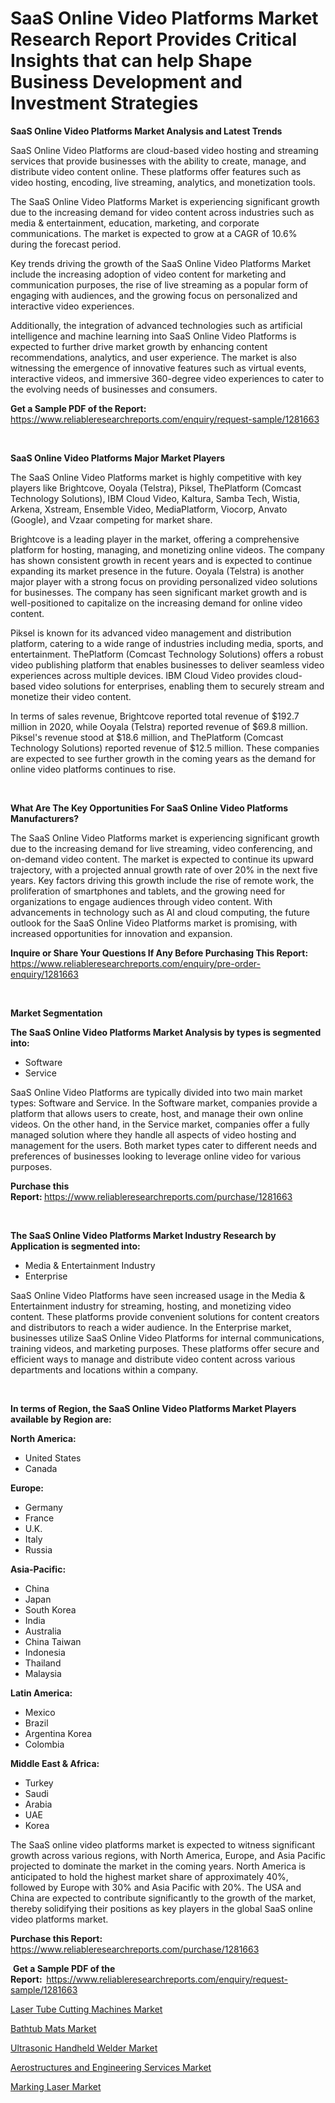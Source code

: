<p><h1>SaaS Online Video Platforms Market Research Report Provides Critical Insights that can help Shape Business Development and Investment Strategies</h1></p><p><strong>SaaS Online Video Platforms Market Analysis and Latest Trends</strong></p>
<p><p>SaaS Online Video Platforms are cloud-based video hosting and streaming services that provide businesses with the ability to create, manage, and distribute video content online. These platforms offer features such as video hosting, encoding, live streaming, analytics, and monetization tools.</p><p>The SaaS Online Video Platforms Market is experiencing significant growth due to the increasing demand for video content across industries such as media & entertainment, education, marketing, and corporate communications. The market is expected to grow at a CAGR of 10.6% during the forecast period.</p><p>Key trends driving the growth of the SaaS Online Video Platforms Market include the increasing adoption of video content for marketing and communication purposes, the rise of live streaming as a popular form of engaging with audiences, and the growing focus on personalized and interactive video experiences.</p><p>Additionally, the integration of advanced technologies such as artificial intelligence and machine learning into SaaS Online Video Platforms is expected to further drive market growth by enhancing content recommendations, analytics, and user experience. The market is also witnessing the emergence of innovative features such as virtual events, interactive videos, and immersive 360-degree video experiences to cater to the evolving needs of businesses and consumers.</p></p>
<p><strong>Get a Sample PDF of the Report:&nbsp;</strong> <a href="https://www.reliableresearchreports.com/enquiry/request-sample/1281663">https://www.reliableresearchreports.com/enquiry/request-sample/1281663</a></p>
<p>&nbsp;</p>
<p><strong>SaaS Online Video Platforms Major Market Players</strong></p>
<p><p>The SaaS Online Video Platforms market is highly competitive with key players like Brightcove, Ooyala (Telstra), Piksel, ThePlatform (Comcast Technology Solutions), IBM Cloud Video, Kaltura, Samba Tech, Wistia, Arkena, Xstream, Ensemble Video, MediaPlatform, Viocorp, Anvato (Google), and Vzaar competing for market share.</p><p>Brightcove is a leading player in the market, offering a comprehensive platform for hosting, managing, and monetizing online videos. The company has shown consistent growth in recent years and is expected to continue expanding its market presence in the future. Ooyala (Telstra) is another major player with a strong focus on providing personalized video solutions for businesses. The company has seen significant market growth and is well-positioned to capitalize on the increasing demand for online video content.</p><p>Piksel is known for its advanced video management and distribution platform, catering to a wide range of industries including media, sports, and entertainment. ThePlatform (Comcast Technology Solutions) offers a robust video publishing platform that enables businesses to deliver seamless video experiences across multiple devices. IBM Cloud Video provides cloud-based video solutions for enterprises, enabling them to securely stream and monetize their video content.</p><p>In terms of sales revenue, Brightcove reported total revenue of $192.7 million in 2020, while Ooyala (Telstra) reported revenue of $69.8 million. Piksel's revenue stood at $18.6 million, and ThePlatform (Comcast Technology Solutions) reported revenue of $12.5 million. These companies are expected to see further growth in the coming years as the demand for online video platforms continues to rise.</p></p>
<p>&nbsp;</p>
<p><strong>What Are The Key Opportunities For SaaS Online Video Platforms Manufacturers?</strong></p>
<p><p>The SaaS Online Video Platforms market is experiencing significant growth due to the increasing demand for live streaming, video conferencing, and on-demand video content. The market is expected to continue its upward trajectory, with a projected annual growth rate of over 20% in the next five years. Key factors driving this growth include the rise of remote work, the proliferation of smartphones and tablets, and the growing need for organizations to engage audiences through video content. With advancements in technology such as AI and cloud computing, the future outlook for the SaaS Online Video Platforms market is promising, with increased opportunities for innovation and expansion.</p></p>
<p><strong>Inquire or Share Your Questions If Any Before Purchasing This Report:</strong> <a href="https://www.reliableresearchreports.com/enquiry/pre-order-enquiry/1281663">https://www.reliableresearchreports.com/enquiry/pre-order-enquiry/1281663</a></p>
<p>&nbsp;</p>
<p><strong>Market Segmentation</strong></p>
<p><strong>The SaaS Online Video Platforms Market Analysis by types is segmented into:</strong></p>
<p><ul><li>Software</li><li>Service</li></ul></p>
<p><p>SaaS Online Video Platforms are typically divided into two main market types: Software and Service. In the Software market, companies provide a platform that allows users to create, host, and manage their own online videos. On the other hand, in the Service market, companies offer a fully managed solution where they handle all aspects of video hosting and management for the users. Both market types cater to different needs and preferences of businesses looking to leverage online video for various purposes.</p></p>
<p><strong>Purchase this Report:&nbsp;</strong><a href="https://www.reliableresearchreports.com/purchase/1281663">https://www.reliableresearchreports.com/purchase/1281663</a></p>
<p>&nbsp;</p>
<p><strong>The SaaS Online Video Platforms Market Industry Research by Application is segmented into:</strong></p>
<p><ul><li>Media & Entertainment Industry</li><li>Enterprise</li></ul></p>
<p><p>SaaS Online Video Platforms have seen increased usage in the Media & Entertainment industry for streaming, hosting, and monetizing video content. These platforms provide convenient solutions for content creators and distributors to reach a wider audience. In the Enterprise market, businesses utilize SaaS Online Video Platforms for internal communications, training videos, and marketing purposes. These platforms offer secure and efficient ways to manage and distribute video content across various departments and locations within a company.</p></p>
<p>&nbsp;</p>
<p><strong>In terms of Region, the SaaS Online Video Platforms Market Players available by Region are:</strong></p>
<p>
    <p> <strong> North America: </strong>
        <ul>
            <li>United States</li>
            <li>Canada</li>
        </ul>
        </p> 
    <p> <strong> Europe: </strong>
        <ul>
            <li>Germany</li>
            <li>France</li>
            <li>U.K.</li>
            <li>Italy</li>
            <li>Russia</li>
        </ul>
        </p> 
    <p> <strong> Asia-Pacific: </strong>
        <ul>
            <li>China</li>
            <li>Japan</li>
            <li>South Korea</li>
            <li>India</li>
            <li>Australia</li>
            <li>China Taiwan</li>
            <li>Indonesia</li>
            <li>Thailand</li>
            <li>Malaysia</li>
        </ul>
        </p> 
    <p> <strong> Latin America: </strong>
        <ul>
            <li>Mexico</li>
            <li>Brazil</li>
            <li>Argentina Korea</li>
            <li>Colombia</li>
        </ul>
        </p> 
    <p> <strong> Middle East & Africa: </strong>
        <ul>
            <li>Turkey</li>
            <li>Saudi</li>
            <li>Arabia</li>
            <li>UAE</li>
            <li>Korea</li>
        </ul>
    </p>
    </p>
<p><p>The SaaS online video platforms market is expected to witness significant growth across various regions, with North America, Europe, and Asia Pacific projected to dominate the market in the coming years. North America is anticipated to hold the highest market share of approximately 40%, followed by Europe with 30% and Asia Pacific with 20%. The USA and China are expected to contribute significantly to the growth of the market, thereby solidifying their positions as key players in the global SaaS online video platforms market.</p></p>
<p><strong>Purchase this Report: </strong><a href="https://www.reliableresearchreports.com/purchase/1281663">https://www.reliableresearchreports.com/purchase/1281663</a></p>
<p>&nbsp;<strong>Get a Sample PDF of the Report:&nbsp;&nbsp;</strong><a href="https://www.reliableresearchreports.com/enquiry/request-sample/1281663">https://www.reliableresearchreports.com/enquiry/request-sample/1281663</a></p>
<p><strong></strong></p>
<p><p><a href="https://medium.com/@alesiabrahimi58/laser-tube-cutting-machines-market-competitive-analysis-market-trends-and-forecast-to-2031-3d6f438ce156">Laser Tube Cutting Machines Market</a></p><p><a href="https://medium.com/@besaosmani1903/bathtub-mats-market-exploring-market-share-market-trends-and-future-growth-cf412179e6f5">Bathtub Mats Market</a></p><p><a href="https://medium.com/@kyliemorgan1913/ultrasonic-handheld-welder-market-competitive-analysis-market-trends-and-forecast-to-2031-a94e5219a074">Ultrasonic Handheld Welder Market</a></p><p><a href="https://github.com/nicholepatriciadoylenwnrjr0/Market-Research-Report-List-1/blob/main/aerostructures-and-engineering-services-market.md">Aerostructures and Engineering Services Market</a></p><p><a href="https://medium.com/@alesiabrahimi58/marking-laser-market-analysis-its-cagr-market-segmentation-and-global-industry-overview-92202083b85d">Marking Laser Market</a></p></p>